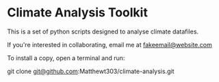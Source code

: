 # Climate Analysis Toolkit

This is a set of python scripts designed to analyse climate datafiles.

If you're interested in collaborating, email me at fakeemail@website.com

To install a copy, open a terminal and run:

git clone git@github.com:Matthewt303/climate-analysis.git

